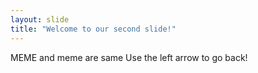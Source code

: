```yaml
---
layout: slide
title: "Welcome to our second slide!"
---
```

MEME and meme are same
Use the left arrow to go back!
